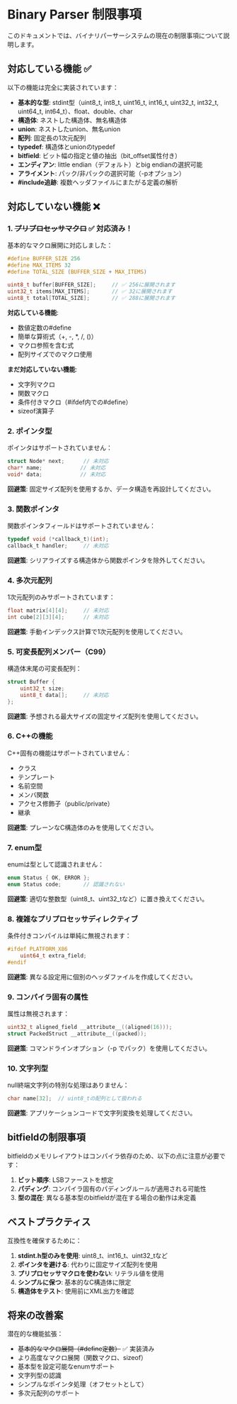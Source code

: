 # Binary Parser 制限事項

このドキュメントでは、バイナリパーサーシステムの現在の制限事項について説明します。

## 対応している機能 ✅

以下の機能は完全に実装されています：

- **基本的な型**: stdint型（uint8_t, int8_t, uint16_t, int16_t, uint32_t, int32_t, uint64_t, int64_t）、float、double、char
- **構造体**: ネストした構造体、無名構造体
- **union**: ネストしたunion、無名union
- **配列**: 固定長の1次元配列
- **typedef**: 構造体とunionのtypedef
- **bitfield**: ビット幅の指定と値の抽出（bit_offset属性付き）
- **エンディアン**: little endian（デフォルト）とbig endianの選択可能
- **アライメント**: パック/非パックの選択可能（-pオプション）
- **#include追跡**: 複数ヘッダファイルにまたがる定義の解析

## 対応していない機能 ❌

### 1. ~~プリプロセッサマクロ~~ ✅ 対応済み！
基本的なマクロ展開に対応しました：
```c
#define BUFFER_SIZE 256
#define MAX_ITEMS 32
#define TOTAL_SIZE (BUFFER_SIZE + MAX_ITEMS)

uint8_t buffer[BUFFER_SIZE];     // ✅ 256に展開されます
uint32_t items[MAX_ITEMS];       // ✅ 32に展開されます  
uint8_t total[TOTAL_SIZE];       // ✅ 288に展開されます
```

**対応している機能**:
- 数値定数の#define
- 簡単な算術式（+, -, *, /, ()）
- マクロ参照を含む式
- 配列サイズでのマクロ使用

**まだ対応していない機能**:
- 文字列マクロ
- 関数マクロ
- 条件付きマクロ（#ifdef内での#define）
- sizeof演算子

### 2. ポインタ型
ポインタはサポートされていません：
```c
struct Node* next;      // 未対応
char* name;            // 未対応
void* data;            // 未対応
```
**回避策**: 固定サイズ配列を使用するか、データ構造を再設計してください。

### 3. 関数ポインタ
関数ポインタフィールドはサポートされていません：
```c
typedef void (*callback_t)(int);
callback_t handler;     // 未対応
```
**回避策**: シリアライズする構造体から関数ポインタを除外してください。

### 4. 多次元配列
1次元配列のみサポートされています：
```c
float matrix[4][4];     // 未対応
int cube[2][3][4];      // 未対応
```
**回避策**: 手動インデックス計算で1次元配列を使用してください。

### 5. 可変長配列メンバー（C99）
構造体末尾の可変長配列：
```c
struct Buffer {
    uint32_t size;
    uint8_t data[];     // 未対応
};
```
**回避策**: 予想される最大サイズの固定サイズ配列を使用してください。

### 6. C++の機能
C++固有の機能はサポートされていません：
- クラス
- テンプレート
- 名前空間
- メンバ関数
- アクセス修飾子（public/private）
- 継承

**回避策**: プレーンなC構造体のみを使用してください。

### 7. enum型
enumは型として認識されません：
```c
enum Status { OK, ERROR };
enum Status code;       // 認識されない
```
**回避策**: 適切な整数型（uint8_t、uint32_tなど）に置き換えてください。

### 8. 複雑なプリプロセッサディレクティブ
条件付きコンパイルは単純に無視されます：
```c
#ifdef PLATFORM_X86
    uint64_t extra_field;
#endif
```
**回避策**: 異なる設定用に個別のヘッダファイルを作成してください。

### 9. コンパイラ固有の属性
属性は無視されます：
```c
uint32_t aligned_field __attribute__((aligned(16)));
struct PackedStruct __attribute__((packed));
```
**回避策**: コマンドラインオプション（-p でパック）を使用してください。

### 10. 文字列型
null終端文字列の特別な処理はありません：
```c
char name[32];  // uint8_tの配列として扱われる
```
**回避策**: アプリケーションコードで文字列変換を処理してください。

## bitfieldの制限事項

bitfieldのメモリレイアウトはコンパイラ依存のため、以下の点に注意が必要です：

1. **ビット順序**: LSBファーストを想定
2. **パディング**: コンパイラ固有のパディングルールが適用される可能性
3. **型の混在**: 異なる基本型のbitfieldが混在する場合の動作は未定義

## ベストプラクティス

互換性を確保するために：

1. **stdint.h型のみを使用**: uint8_t、int16_t、uint32_tなど
2. **ポインタを避ける**: 代わりに固定サイズ配列を使用
3. **プリプロセッサマクロを使わない**: リテラル値を使用
4. **シンプルに保つ**: 基本的なC構造体に限定
5. **構造体をテスト**: 使用前にXML出力を確認

## 将来の改善案

潜在的な機能拡張：
- ~~基本的なマクロ展開（#define定数）~~ ✅ 実装済み
- より高度なマクロ展開（関数マクロ、sizeof）
- 基本型を設定可能なenumサポート
- 文字列型の認識
- シンプルなポインタ処理（オフセットとして）
- 多次元配列のサポート